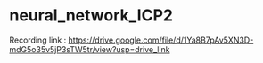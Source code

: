 # neural_network_ICP2

Recording link : https://drive.google.com/file/d/1Ya8B7pAv5XN3D-mdG5o35v5jP3sTW5tr/view?usp=drive_link
